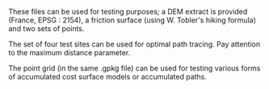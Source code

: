 These files can be used for testing purposes; a DEM extract is provided (France, EPSG : 2154), a friction surface (using W. Tobler's hiking formula) and two sets of points. 

The set of four test sites can be used for optimal path tracing. Pay attention to the maximum distance parameter. 

The point grid (in the same .gpkg file) can be used for testing various forms of accumulated cost surface models or accumulated paths.  
